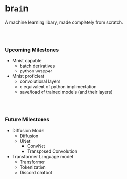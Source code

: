 # br`ai`n
A machine learning libary, made completely from scratch.

<br></br>
### Upcoming Milestones
- Mnist capable
    - batch derivatives
    - python wrapper
- Mnist proficient
    - convolutional layers
    - c equivalent of python implimentation
    - save/load of trained models (and their layers)

<br></br>
### Future Milestones
- Diffusion Model
    - Diffusion
    - UNet
        - ConvNet
        - Transposed Convolution
- Transformer Language model
    - Transformer
    - Tokenization
    - Discord chatbot
